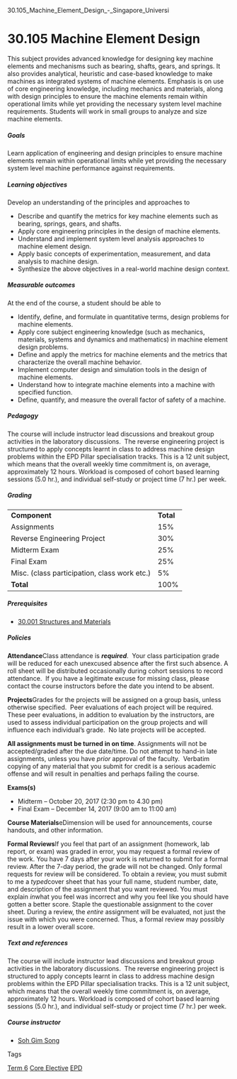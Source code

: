 30.105_Machine_Element_Design_-_Singapore_Universi



30.105 Machine Element Design
=============================

This subject provides advanced knowledge for designing key machine elements and mechanisms such as bearing, shafts, gears, and springs. It also provides analytical, heuristic and case-based knowledge to make machines as integrated systems of machine elements. Emphasis is on use of core engineering knowledge, including mechanics and materials, along with design principles to ensure the machine elements remain within operational limits while yet providing the necessary system level machine requirements. Students will work in small groups to analyze and size machine elements.

##### **Goals**

Learn application of engineering and design principles to ensure machine elements remain within operational limits while yet providing the necessary system level machine performance against requirements.

##### **Learning objectives**

Develop an understanding of the principles and approaches to

* Describe and quantify the metrics for key machine elements such as bearing, springs, gears, and shafts.
* Apply core engineering principles in the design of machine elements.
* Understand and implement system level analysis approaches to machine element design.
* Apply basic concepts of experimentation, measurement, and data analysis to machine design.
* Synthesize the above objectives in a real-world machine design context.

##### **Measurable outcomes**

At the end of the course, a student should be able to

* Identify, define, and formulate in quantitative terms, design problems for machine elements.
* Apply core subject engineering knowledge (such as mechanics, materials, systems and dynamics and mathematics) in machine element design problems.
* Define and apply the metrics for machine elements and the metrics that characterize the overall machine behavior.
* Implement computer design and simulation tools in the design of machine elements.
* Understand how to integrate machine elements into a machine with specified function.
* Define, quantify, and measure the overall factor of safety of a machine.

##### **Pedagogy**

The course will include instructor lead discussions and breakout group activities in the laboratory discussions.  The reverse engineering project is structured to apply concepts learnt in class to address machine design problems within the EPD Pillar specialisation tracks. This is a 12 unit subject, which means that the overall weekly time commitment is, on average, approximately 12 hours. Workload is composed of cohort based learning sessions (5.0 hr.), and individual self-study or project time (7 hr.) per week.

##### **Grading**

|  |  |
| --- | --- |
| **Component** | **Total** |
| Assignments | 15% |
| Reverse Engineering Project | 30% |
| Midterm Exam | 25% |
| Final Exam | 25% |
| Misc. (class participation, class work etc.) | 5% |
| **Total** | 100% |

##### **Prerequisites**

* [30.001 Structures and Materials](/course/30-001-structures-materials/)

##### **Policies**

**Attendance**Class attendance is ***required***.  Your class participation grade will be reduced for each unexcused absence after the first such absence. A roll sheet will be distributed occasionally during cohort sessions to record attendance.  If you have a legitimate excuse for missing class, please contact the course instructors before the date you intend to be absent.

**Projects**Grades for the projects will be assigned on a group basis, unless otherwise specified.  Peer evaluations of each project will be required.  These peer evaluations, in addition to evaluation by the instructors, are used to assess individual participation on the group projects and will influence each individual’s grade.  No late projects will be accepted.

**All assignments must be turned in on time**. Assignments will not be accepted/graded after the due date/time. Do not attempt to hand-in late assignments, unless you have *prior* approval of the faculty.  Verbatim copying of any material that you submit for credit is a serious academic offense and will result in penalties and perhaps failing the course.

**Exams(s)**

* Midterm – October 20, 2017 (2:30 pm to 4.30 pm)
* Final Exam – December 14, 2017 (9:00 am to 11:00 am)

**Course Materials**eDimension will be used for announcements, course handouts, and other information.

**Formal Reviews**If you feel that part of an assignment (homework, lab report, or exam) was graded in error, you may request a formal review of the work. You have 7 days after your work is returned to submit for a formal review. After the 7-day period, the grade will not be changed. Only formal requests for review will be considered. To obtain a review, you must submit to me a *typed*cover sheet that has your full name, student number, date, and description of the assignment that you want reviewed. You must explain *in*what you feel was incorrect and why you feel like you should have gotten a better score. Staple the questionable assignment to the cover sheet. During a review, the *entire* assignment will be evaluated, not just the issue with which you were concerned. Thus, a formal review may possibly result in a lower overall score.

##### **Text and references**

The course will include instructor lead discussions and breakout group activities in the laboratory discussions.  The reverse engineering project is structured to apply concepts learnt in class to address machine design problems within the EPD Pillar specialisation tracks. This is a 12 unit subject, which means that the overall weekly time commitment is, on average, approximately 12 hours. Workload is composed of cohort based learning sessions (5.0 hr.), and individual self-study or project time (7 hr.) per week.

##### **Course instructor**

* [Soh Gim Song](/profile/soh-gim-song/)

Tags

[Term 6](/education/undergraduate/courses/?course-term=859)
[Core Elective](/education/undergraduate/courses/?course-type=854)
[EPD](/education/undergraduate/courses/?pillar-cluster=44)

